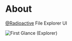 # About
[@Radioactive](https://github.com/Coolboyrajat)
File Explorer UI

![First Glance (Explorer)](https://github.com/Coolboyrajat/File-Explorer-Pro/assets/67316346/1b3cb031-5f07-41f7-9505-bd04e86316dc)